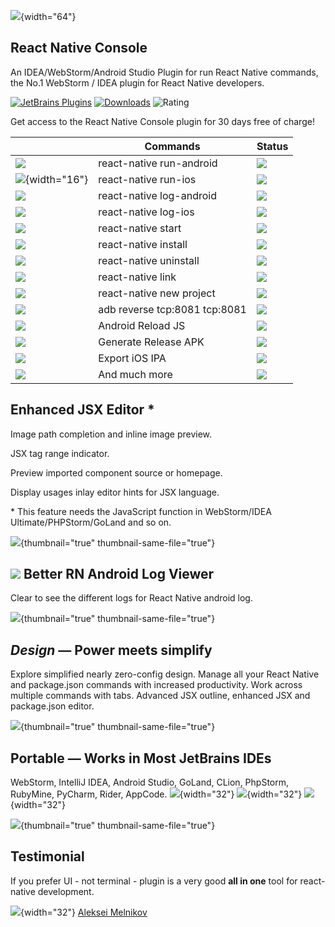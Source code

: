 [//]: # (title:  Introduction)

[//]: # (<excerpt>Introduction for the React Native Console plugin.</excerpt>)

![](jsx_16.svg){width="64"}
## React Native Console

An IDEA/WebStorm/Android Studio Plugin for run React Native commands, the No.1 WebStorm / IDEA plugin for React Native
developers.

[![JetBrains Plugins](https://img.shields.io/jetbrains/plugin/v/9564-react-native-console.svg)](https://plugins.jetbrains.com/plugin/9564-react-native-console)
[![Downloads](https://img.shields.io/jetbrains/plugin/d/9564-react-native-console.svg)](https://plugins.jetbrains.com/plugin/9564-react-native-console) ![Rating](https://img.shields.io/jetbrains/plugin/r/rating/9564)

Get access to the React Native Console plugin for 30 days free of charge!

|                                          | Commands                      | Status                  |
|------------------------------------------|-------------------------------|-------------------------|
| ![](android.svg)                         | react-native run-android      | ![](icon-available.svg) |
| ![](iphone_simulator@2x.png){width="16"} | react-native run-ios          | ![](icon-available.svg) |
| ![](inspectionsEye.svg)                  | react-native log-android      | ![](icon-available.svg) |
| ![](inspectionsEye.svg)                  | react-native log-ios          | ![](icon-available.svg) |
| ![](execute.svg)                         | react-native start            | ![](icon-available.svg) |
| ![](install.svg)                         | react-native install          | ![](icon-available.svg) |
| ![](uninstall.svg)                       | react-native uninstall        | ![](icon-available.svg) |
| ![](Link.svg)                            | react-native link             | ![](icon-available.svg) |
| ![](newFolder.svg)                       | react-native new project      | ![](icon-available.svg) |
| ![](Link.svg)                            | adb reverse tcp:8081 tcp:8081 | ![](icon-available.svg) |
| ![](sync_blue.svg)                         | Android Reload JS             | ![](icon-available.svg) |
| ![](android-file.svg)                    | Generate Release APK          | ![](icon-available.svg) |
| ![](ipa_file.svg)                        | Export iOS IPA                | ![](icon-available.svg) |
| ![](more.svg)                            | And much more                 | ![](sync_blue.svg)        |

## Enhanced JSX Editor *

Image path completion and inline image preview.

JSX tag range indicator.

Preview imported component source or homepage.

Display usages inlay editor hints for JSX language.

\* This feature needs the JavaScript function in WebStorm/IDEA Ultimate/PHPStorm/GoLand and so on.

![](rn-editor.png){thumbnail="true" thumbnail-same-file="true"}

## ![](inspectionsEye.svg) Better RN Android Log Viewer

Clear to see the different logs for React Native android log.

![](android-logviewer.png){thumbnail="true" thumbnail-same-file="true"}


## _Design_ — Power meets simplify

Explore simplified nearly zero-config design. Manage all your React Native and package.json commands with
increased productivity. Work across multiple commands with tabs. Advanced JSX outline, enhanced JSX and package.json editor.

![](rn-light.png){thumbnail="true" thumbnail-same-file="true"}

## Portable — Works in Most JetBrains IDEs
WebStorm, IntelliJ IDEA, Android Studio, GoLand, CLion, PhpStorm, RubyMine, PyCharm, Rider, AppCode.
 ![](windows.svg){width="32"} ![](linux.svg){width="32"}
![](macos.svg){width="32"}

![](rnconsole-android.png){thumbnail="true" thumbnail-same-file="true"}

## Testimonial
If you prefer UI - not terminal - plugin is a very good <strong>all in one</strong> tool for react-native development.

![](defaultAvatar.svg){width="32"}  [Aleksei Melnikov](https://plugins.jetbrains.com/author/9549dc78-0d7f-43c5-9017-57618af8c484)
